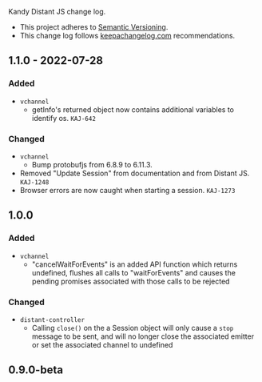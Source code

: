 Kandy Distant JS change log.

- This project adheres to [Semantic Versioning](http://semver.org/).
- This change log follows [keepachangelog.com](http://keepachangelog.com/) recommendations.


## 1.1.0 - 2022-07-28

### Added
- `vchannel`
  - getInfo's returned object now contains additional variables to identify os. `KAJ-642`

### Changed
- `vchannel`
  - Bump protobufjs from 6.8.9 to 6.11.3.
- Removed "Update Session" from documentation and from Distant JS. `KAJ-1248`
- Browser errors are now caught when starting a session. `KAJ-1273`

## 1.0.0

### Added

- `vchannel`
  - "cancelWaitForEvents" is an added API function which returns undefined, flushes all calls to "waitForEvents" and causes the pending promises associated with those calls to be rejected

### Changed
- `distant-controller`
  - Calling `close()` on the a Session object will only cause a `stop` message to be sent, and will no longer close the associated emitter or set the associated channel to undefined

## 0.9.0-beta
